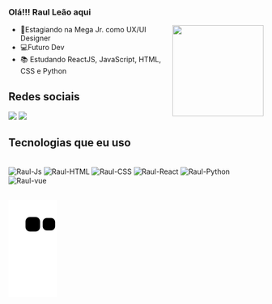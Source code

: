 ### Olá!!! Raul Leão aqui

<img align='right' src='https://media4.giphy.com/media/MEYOZobkbW4YTkK7Pb/giphy.gif?cid=ecf05e47nvbryoke3hztj9md61qwk1yjqdskh6ipdmsd82mn&rid=giphy.gif&ct=s' width="180" height ="180">

- 🌆Estagiando na Mega Jr. como UX/UI Designer
- 💻Futuro Dev
- 📚 Estudando ReactJS, JavaScript, HTML, CSS e Python

## Redes sociais
<div>
  <a href="https://www.linkedin.com/in/raul-leão-914a4a20b/" target="_blank"><img src="https://img.shields.io/badge/-LinkedIn-%230077B5?style=for-the-badge&logo=linkedin&logoColor=white" target="_blank"></a>
  <a href="https://www.instagram.com/leao_raul/" target="_blank"><img src="https://img.shields.io/badge/Instagram-E4405F?style=for-the-badge&logo=instagram&logoColor=white" target="_blank"></a>
<div/>

 
 ## Tecnologias que eu uso
 <div style="display: inline_block"><br>
  <img align="center" alt="Raul-Js"src="https://img.shields.io/badge/JavaScript-F7DF1E?style=for-the-badge&logo=javascript&logoColor=black">
  <img align="center" alt="Raul-HTML"src="https://img.shields.io/badge/HTML5-E34F26?style=for-the-badge&logo=html5&logoColor=white">
  <img align="center" alt="Raul-CSS"src="https://img.shields.io/badge/CSS3-1572B6?style=for-the-badge&logo=css3&logoColor=white">
   <img align="center" alt="Raul-React" src="https://img.shields.io/badge/React-20232A?style=for-the-badge&logo=react&logoColor=61DAFB">
  <img align="center" alt="Raul-Python"src="https://img.shields.io/badge/Python-14354C?style=for-the-badge&logo=python&logoColor=white">
  <img align="center" alt="Raul-vue" src="https://img.shields.io/badge/Vue.js-35495E?style=for-the-badge&logo=vue.js&logoColor=4FC08D">
</div>
  
 ##

  ![Snake animation](https://github.com/Raulleao/raulleao/blob/output/github-contribution-grid-snake.svg)
